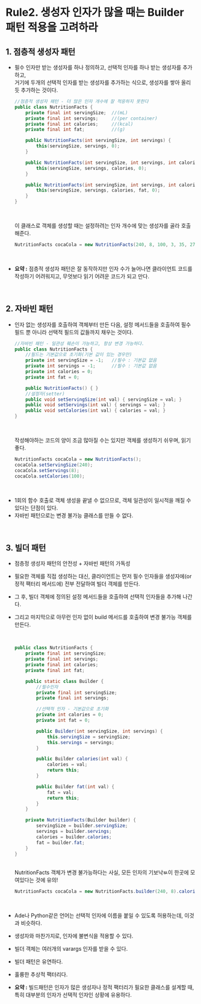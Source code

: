# Rule2. 생성자 인자가 많을 때는 Builder 패턴 적용을 고려하라
## 1. 점층적 생성자 패턴
 - 필수 인자만 받는 생성자를 하나 정의하고, 선택적 인자를 하나 받는 생성자를 추가하고,  
   거기에 두개의 선택적 인자를 받는 생성자를 추가하는 식으로, 생성자를 쌓아 올리듯 추가하는 것이다.
	<br>

	```JAVA
	//점층적 생성자 패턴 - 더 많은 인자 개수에 잘 적응하지 못한다
	public class NutritionFacts {
		private final int servingSize;	//(mL)
		private final int servings;		//(per container)
		private final int calories;		//(kcal)
		private final int fat;			//(g)

		public NutritionFacts(int servingSize, int servings) {
			this(servingSize, servings, 0);
		}

		public NutritionFacts(int servingSize, int servings, int calories) {
			this(servingSize, servings, calories, 0);
		}

		public NutritionFacts(int servingSize, int servings, int calories, int fat) {
			this(servingSize, servings, calories, fat, 0);
		}
	}
	```
	<br>
   
	이 클래스로 객체를 생성할 때는 설정하려는 인자 개수에 맞는 생성자를 골라 호출해준다.  

	```JAVA
	NutritionFacts cocaCola = new NutritionFacts(240, 8, 100, 3, 35, 27);
	```
   <br>
 
 - __요약 :__ 점층적 생성자 패턴은 잘 동작하지만 인자 수가 늘어나면 클라이언트 코드를 작성하기 어려워지고, 무엇보다 읽기 어려운 코드가 되고 만다.
 <br>

 ## 2. 자바빈 패턴
  - 인자 없는 생성자를 호출하여 객체부터 만든 다음, 설정 메서드들을 호출하여 필수 필드 뿐 아니라 선택적 필드의 값들까지 채우는 것이다.
    <br>

	```JAVA
	//자바빈 패턴 - 일관성 훼손이 가능하고, 항상 변경 가능하다.
	public class NutritionFacts {
		//필드는 기본값으로 초기화(기본 값이 있는 경우만)
		private int servingSize = -1;	//필수 : 기본값 없음
		private int servings = -1;		//필수 : 기본값 없음
		private int calories = 0;
		private int fat = 0;

		public NutritionFacts() { }
		//설정자(setter)
		public void setServingSize(int val) { servingSize = val; }
		public void setServings(int val) { servings = val; }
		public void setCalories(int val) { calories = val; }
	}
	```
	<br>

	작성해야하는 코드의 양이 조금 많아질 수는 있지만 객체를 생성하기 쉬우며, 읽기 좋다.  

	```JAVA
	NutritionFacts cocaCola = new NutritionFacts();
	cocaCola.setServingSize(240);
	cocaCola.setServings(8);
	cocaCola.setCalories(100);
	```
   <br>

 - 1회의 함수 호출로 객체 생성을 끝낼 수 없으므로, 객체 일관성이 일시적을 깨질 수 있다는 단점이 있다.
 - 자바빈 패턴으로는 변경 불가능 클래스를 만들 수 없다.
<br>

## 3. 빌더 패턴
 - 점층정 생성자 패턴의 안전성 + 자바빈 패턴의 가독성
 - 필요한 객체를 직접 생성하는 대신, 클라이언트는 먼저 필수 인자들을 생성자에(or 정적 팩터리 메서드에) 전부 전달하여 빌더 객체를 만든다.
 - 그 후, 빌더 객체에 정의된 설정 메서드들을 호출하여 선택적 인자들을 추가해 나간다.
 - 그리고 마지막으로 아무런 인자 없이 build 메서드를 호출하여 변경 불가능 객체를 만든다.

	<br>

	```JAVA
	public class NutritionFacts {
		private final int servingSize;
		private final int servings;
		private final int calories;
		private final int fat;

		public static class Builder {
			//필수인자
			private final int servingSize;
			private final int servings;

			//선택적 인자 - 기본값으로 초기화
			private int calories = 0;
			private int fat = 0;

			public Builder(int servingSize, int servings) {
				this.servingSize = servingSize;
				this.servings = servings;
			}

			public Builder calories(int val) {
				calories = val;
				return this;
			}

			public Builder fat(int val) {
				fat = val;
				return this;
			}
		}

		private NutritionFacts(Builder builder) {
			servingSize = builder.servingSize;
			servings = builder.servings;
			calories = builder.calories;
			fat = builder.fat;
		}
	}

	```
	<br>
	NutritionFacts 객체가 변경 불가능하다는 사실, 모든 인자의 기보낙ㅄ이 한곳에 모여있다는 것에 유의!  

	```JAVA
	NutritionFacts cocaCola = new NutritionFacts.builder(240, 8).calories(100).build();
	```
   <br>

 - Ade나 Python같은 언어는 선택적 인자에 이름을 붙일 수 있도록 허용하는데, 이것과 비슷하다.
 - 생성자와 마찬가지로, 인자에 불변식을 적용할 수 있다.
 - 빌더 객체는 여러개의 varargs 인자를 받을 수 있다.
 - 빌더 패턴은 유연하다.
 - 훌륭한 추상적 팩터리다.
 - __요약 :__ 빌드패턴은 인자가 많은 생성자나 정적 팩터리가 필요한 클래스를 설계할 때, 특히 대부분의 인자가 선택적 인자인 상황에 유용하다.
